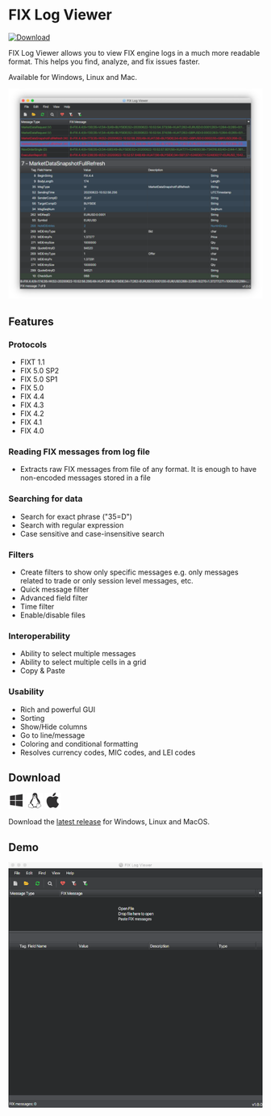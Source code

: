 # FIX Log Viewer
[![Download](https://img.shields.io/badge/Download-1.0.0-blue.svg)](https://github.com/apptastic-software/fix-log-viewer/releases/latest) 

FIX Log Viewer allows you to view FIX engine logs in a much more readable format. This helps you find, analyze, and fix issues faster.

Available for Windows, Linux and Mac.
 
![FIX Log Viewer draw selection](/assets/screenshot1.png)

## Features
### Protocols
* FIXT 1.1
* FIX 5.0 SP2
* FIX 5.0 SP1
* FIX 5.0
* FIX 4.4
* FIX 4.3
* FIX 4.2
* FIX 4.1
* FIX 4.0

### Reading FIX messages from log file
* Extracts raw FIX messages from file of any format. It is enough to have non-encoded messages stored in a file

### Searching for data
* Search for exact phrase ("35=D")
* Search with regular expression
* Case sensitive and case-insensitive search

### Filters
* Create filters to show only specific messages e.g. only messages related to trade or only session level messages, etc.
* Quick message filter
* Advanced field filter
* Time filter
* Enable/disable files

### Interoperability
* Ability to select multiple messages
* Ability to select multiple cells in a grid
* Copy & Paste

### Usability
* Rich and powerful GUI
* Sorting
* Show/Hide columns
* Go to line/message
* Coloring and conditional formatting
* Resolves currency codes, MIC codes, and LEI codes

## Download
[![Windows](/assets/windows.png)](https://github.com/apptastic-software/fix-log-viewer/releases/latest) [![Linux](/assets/linux.png)](https://github.com/apptastic-software/fix-log-viewer/releases/latest) [![Mac](/assets/mac.png)](https://github.com/apptastic-software/fix-log-viewer/releases/latest)

Download the [latest release][1] for Windows, Linux and MacOS.

## Demo
![FIX Log Viewer draw selection](/assets/screenshot2.gif)

[1]: https://github.com/apptastic-software/fix-log-viewer/releases/latest